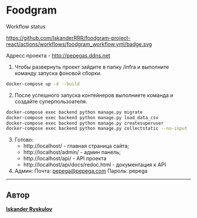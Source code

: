 # Foodgram

Workflow status

https://github.com/IskanderRRR/foodgram-project-react/actions/workflows/foodgram_workflow.yml/badge.svg

Адресс проекта - http://pepegas.ddns.net

1. Чтобы развернуть проект зайдите в папку /infra и выполните команду запуска фоновой сборки.
```bash
docker-compose up -d --build
```
2. После успешного запуска контейнеров выполниете команда и создайте суперпользоателя.
```bash
docker-compose exec backend python manage.py migrate 
docker-compose exec backend python manage.py load_data_csv
docker-compose exec backend python manage.py createsuperuser 
docker-compose exec backend python manage.py collectstatic --no-input
```
3. Готово:
    -  http://localhost/ - главная страница сайта;
    -  http://localhost/admin/ - админ панель;
    -  http://localhost/api/ - API проекта
    -  http://localhost/api/docs/redoc.html - документация к API
4. Админ:
Почта: pepega@pepega.com
Пароль: pepega

---
## Автор
**[Iskander Ryskulov](https://github.com/IskanderRRR)**
